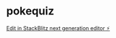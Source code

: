 # pokequiz

[Edit in StackBlitz next generation editor ⚡️](https://stackblitz.com/~/github.com/johnfrancisli/pokequiz)